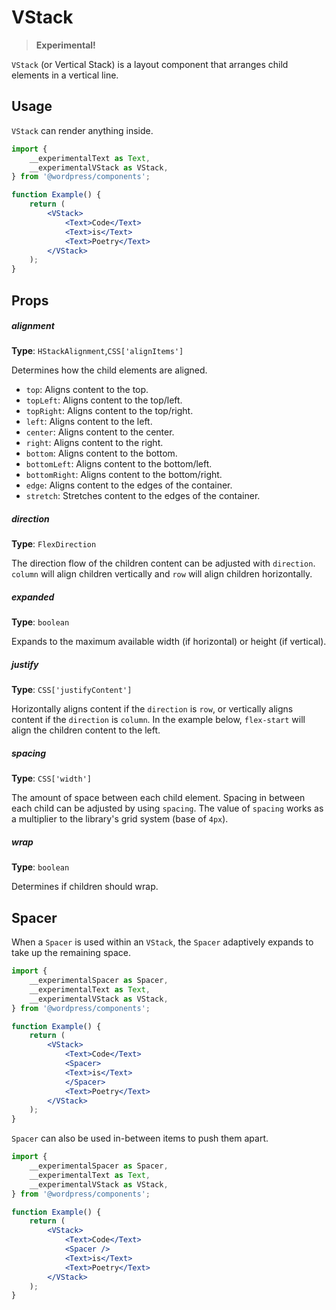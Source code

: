 # VStack

> **Experimental!**

`VStack` (or Vertical Stack) is a layout component that arranges child elements in a vertical line.

## Usage

`VStack` can render anything inside.

```jsx
import {
	__experimentalText as Text,
	__experimentalVStack as VStack,
} from '@wordpress/components';

function Example() {
	return (
		<VStack>
			<Text>Code</Text>
			<Text>is</Text>
			<Text>Poetry</Text>
		</VStack>
	);
}
```

## Props

##### alignment

**Type**: `HStackAlignment`,`CSS['alignItems']`

Determines how the child elements are aligned.

-   `top`: Aligns content to the top.
-   `topLeft`: Aligns content to the top/left.
-   `topRight`: Aligns content to the top/right.
-   `left`: Aligns content to the left.
-   `center`: Aligns content to the center.
-   `right`: Aligns content to the right.
-   `bottom`: Aligns content to the bottom.
-   `bottomLeft`: Aligns content to the bottom/left.
-   `bottomRight`: Aligns content to the bottom/right.
-   `edge`: Aligns content to the edges of the container.
-   `stretch`: Stretches content to the edges of the container.

##### direction

**Type**: `FlexDirection`

The direction flow of the children content can be adjusted with `direction`. `column` will align children vertically and `row` will align children horizontally.

##### expanded

**Type**: `boolean`

Expands to the maximum available width (if horizontal) or height (if vertical).

##### justify

**Type**: `CSS['justifyContent']`

Horizontally aligns content if the `direction` is `row`, or vertically aligns content if the `direction` is `column`.
In the example below, `flex-start` will align the children content to the left.

##### spacing

**Type**: `CSS['width']`

The amount of space between each child element. Spacing in between each child can be adjusted by using `spacing`.
The value of `spacing` works as a multiplier to the library's grid system (base of `4px`).

##### wrap

**Type**: `boolean`

Determines if children should wrap.

## Spacer

When a `Spacer` is used within an `VStack`, the `Spacer` adaptively expands to take up the remaining space.

```jsx
import {
	__experimentalSpacer as Spacer,
	__experimentalText as Text,
	__experimentalVStack as VStack,
} from '@wordpress/components';

function Example() {
	return (
		<VStack>
			<Text>Code</Text>
			<Spacer>
			<Text>is</Text>
			</Spacer>
			<Text>Poetry</Text>
		</VStack>
	);
}
```

`Spacer` can also be used in-between items to push them apart.

```jsx
import {
	__experimentalSpacer as Spacer,
	__experimentalText as Text,
	__experimentalVStack as VStack,
} from '@wordpress/components';

function Example() {
	return (
		<VStack>
			<Text>Code</Text>
			<Spacer />
			<Text>is</Text>
			<Text>Poetry</Text>
		</VStack>
	);
}
```
